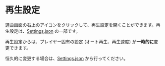 # 再生設定

<!-- 画像 -->

選曲画面の右上のアイコンをクリックして、再生設定を開くことができます。再生設定は、[Settings.json](/config/settings-json.html) の一部です。

再生設定からは、プレイヤー固有の設定 (オート再生、再生速度) が**一時的に**変更できます。

恒久的に変更する場合は、[Settings.json](/config/settings-json.html) から行ってください。